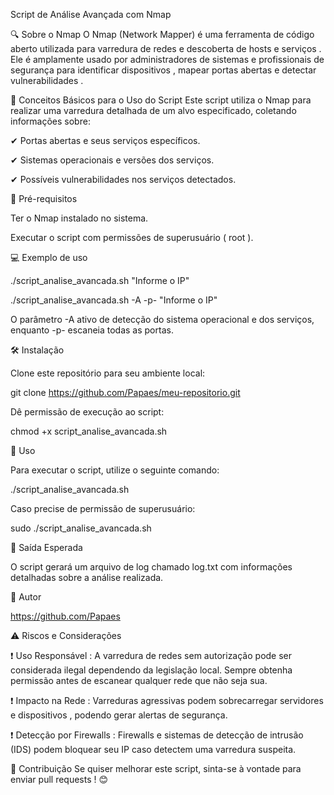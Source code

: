 Script de Análise Avançada com Nmap

🔍 Sobre o Nmap
O Nmap (Network Mapper) é uma ferramenta de código aberto utilizada para varredura de redes e descoberta de hosts e serviços . Ele é amplamente usado por administradores de sistemas e profissionais de segurança para identificar dispositivos , mapear portas abertas e detectar vulnerabilidades .

🚀 Conceitos Básicos para o Uso do Script
Este script utiliza o Nmap para realizar uma varredura detalhada de um alvo especificado, coletando informações sobre:

​​✔ Portas abertas e seus serviços específicos.

✔ Sistemas operacionais e versões dos serviços.

✔ Possíveis vulnerabilidades nos serviços detectados.

📌 Pré-requisitos

Ter o Nmap instalado no sistema.

Executar o script com permissões de superusuário ( root ).

💻 Exemplo de uso

./script_analise_avancada.sh "Informe o IP"

./script_analise_avancada.sh -A -p- "Informe o IP"

O parâmetro -A ativo de detecção do sistema operacional e dos serviços, enquanto -p- escaneia todas as portas.

🛠️ Instalação

Clone este repositório para seu ambiente local:

git clone https://github.com/Papaes/meu-repositorio.git

Dê permissão de execução ao script: 

chmod +x script_analise_avancada.sh

🚀 Uso

Para executar o script, utilize o seguinte comando:

./script_analise_avancada.sh

Caso precise de permissão de superusuário: 

sudo ./script_analise_avancada.sh

📜 Saída Esperada

O script gerará um arquivo de log chamado log.txt com informações detalhadas sobre a análise realizada.

👤 Autor

https://github.com/Papaes

⚠️ Riscos e Considerações

❗ Uso Responsável : A varredura de redes sem autorização pode ser considerada ilegal dependendo da legislação local. Sempre obtenha permissão antes de escanear qualquer rede que não seja sua.

❗ Impacto na Rede : Varreduras agressivas podem sobrecarregar servidores e dispositivos , podendo gerar alertas de segurança.

❗ Detecção por Firewalls : Firewalls e sistemas de detecção de intrusão (IDS) podem bloquear seu IP caso detectem uma varredura suspeita.


📌 Contribuição
Se quiser melhorar este script, sinta-se à vontade para enviar pull requests ! 😊

